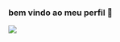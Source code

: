 ### bem vindo ao meu perfil 👋



![](https://media.tenor.com/ORCV2GIFF3EAAAAd/deanwinchester-supernatural.gif)


